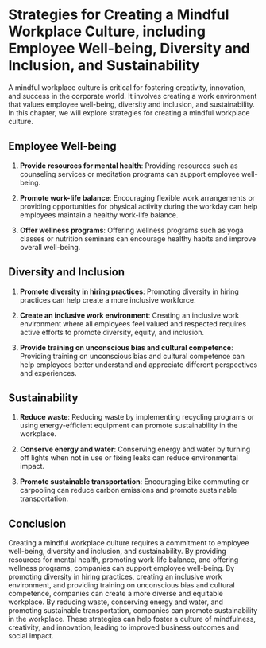 # Strategies for Creating a Mindful Workplace Culture, including Employee Well-being, Diversity and Inclusion, and Sustainability

A mindful workplace culture is critical for fostering creativity, innovation, and success in the corporate world. It involves creating a work environment that values employee well-being, diversity and inclusion, and sustainability. In this chapter, we will explore strategies for creating a mindful workplace culture.

Employee Well-being
-------------------

1. **Provide resources for mental health**: Providing resources such as counseling services or meditation programs can support employee well-being.

2. **Promote work-life balance**: Encouraging flexible work arrangements or providing opportunities for physical activity during the workday can help employees maintain a healthy work-life balance.

3. **Offer wellness programs**: Offering wellness programs such as yoga classes or nutrition seminars can encourage healthy habits and improve overall well-being.

Diversity and Inclusion
-----------------------

1. **Promote diversity in hiring practices**: Promoting diversity in hiring practices can help create a more inclusive workforce.

2. **Create an inclusive work environment**: Creating an inclusive work environment where all employees feel valued and respected requires active efforts to promote diversity, equity, and inclusion.

3. **Provide training on unconscious bias and cultural competence**: Providing training on unconscious bias and cultural competence can help employees better understand and appreciate different perspectives and experiences.

Sustainability
--------------

1. **Reduce waste**: Reducing waste by implementing recycling programs or using energy-efficient equipment can promote sustainability in the workplace.

2. **Conserve energy and water**: Conserving energy and water by turning off lights when not in use or fixing leaks can reduce environmental impact.

3. **Promote sustainable transportation**: Encouraging bike commuting or carpooling can reduce carbon emissions and promote sustainable transportation.

Conclusion
----------

Creating a mindful workplace culture requires a commitment to employee well-being, diversity and inclusion, and sustainability. By providing resources for mental health, promoting work-life balance, and offering wellness programs, companies can support employee well-being. By promoting diversity in hiring practices, creating an inclusive work environment, and providing training on unconscious bias and cultural competence, companies can create a more diverse and equitable workplace. By reducing waste, conserving energy and water, and promoting sustainable transportation, companies can promote sustainability in the workplace. These strategies can help foster a culture of mindfulness, creativity, and innovation, leading to improved business outcomes and social impact.
